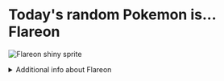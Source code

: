 # Today's random Pokemon is... Flareon

![Flareon shiny sprite](https://raw.githubusercontent.com/PokeAPI/sprites/master/sprites/pokemon/shiny/136.png)

<details>
<summary>Additional info about Flareon</summary>

| srpite type | image |
|------|------|
| back_default | ![Flareon back_default sprite](https://raw.githubusercontent.com/PokeAPI/sprites/master/sprites/pokemon/back/136.png) |
| back_shiny | ![Flareon back_shiny sprite](https://raw.githubusercontent.com/PokeAPI/sprites/master/sprites/pokemon/back/shiny/136.png) |
| front_default | ![Flareon front_default sprite](https://raw.githubusercontent.com/PokeAPI/sprites/master/sprites/pokemon/136.png) | </details>